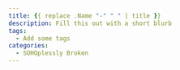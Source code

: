 ```yaml
---
title: {{ replace .Name "-" " " | title }}
description: Fill this out with a short blurb
tags:
  - Add some tags
categories:
  - SOHOplessly Broken
---
```

